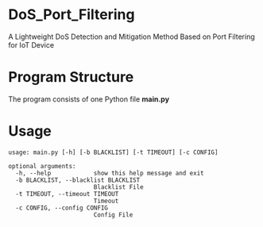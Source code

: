 # DoS_Port_Filtering
A Lightweight DoS Detection and Mitigation Method Based on Port Filtering for IoT Device

# Program Structure
The program consists of one Python file **main.py**

# Usage
```
usage: main.py [-h] [-b BLACKLIST] [-t TIMEOUT] [-c CONFIG]

optional arguments:
  -h, --help            show this help message and exit
  -b BLACKLIST, --blacklist BLACKLIST
                        Blacklist File
  -t TIMEOUT, --timeout TIMEOUT
                        Timeout
  -c CONFIG, --config CONFIG
                        Config File
```
